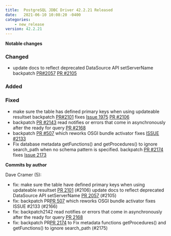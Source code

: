 ```yaml
---
title:  PostgreSQL JDBC Driver 42.2.21 Released
date:   2021-06-10 10:08:20 -0400
categories:
    - new_release
version: 42.2.21
---
```

**Notable changes**

### Changed
- update docs to reflect deprecated DataSource API setServerName backpatch [PR#2057](https://github.com/pgjdbc/pgjdbc/pull/2057) [PR #2105](https://github.com/pgjdbc/pgjdbc/pull/2105)

### Added

### Fixed
- make sure the table has defined primary keys when using updateable resultset backpatch [PR#2101](https://github.com/pgjdbc/pgjdbc/pull/2101) fixes [Issue 1975](https://github.com/pgjdbc/pgjdbc/issues/1975) [PR #2106](https://github.com/pgjdbc/pgjdbc/pull/2106)
- backpatch [PR #2143](https://github.com/pgjdbc/pgjdbc/pull/2143) read notifies or errors that come in asynchronously after the ready for query [PR #2168](https://github.com/pgjdbc/pgjdbc/pull/2168)
- backpatch [PR #507](https://github.com/pgjdbc/pgjdbc/pull/507) which reworks OSGI bundle activator fixes [ISSUE #2133](https://github.com/pgjdbc/pgjdbc/issues/2133)
- Fix database metadata getFunctions() and getProcedures() to ignore search_path when no schema pattern is specified. backpatch [PR #2174](https://github.com/pgjdbc/pgjdbc/pull/2148)
  fixes [Issue 2173](https://github.com/pgjdbc/pgjdbc/issues/2173)


<!--more-->

**Commits by author**

Dave Cramer (5):
 - fix: make sure the table have defined primary keys when using updateable resultset [PR 2101](https://github.com/pgjdbc/pgjdbc/pull/2101) (#2106)
      update docs to reflect deprecated DataSource API setServerName [PR 2057](https://github.com/pgjdbc/pgjdbc/pull/2057) (#2105)
 - fix: backpatch PR[PR 507](https://github.com/pgjdbc/pgjdbc/pull/507) which reworks OSGI bundle activator fixes ISSUE #2133 (#2166)
 - fix: backpatch2142 read notifies or errors that come in asynchronously after the ready for query [PR 2168](https://github.com/pgjdbc/pgjdbc/pull/2168)
 - fix: backpatch PR[PR 2174](https://github.com/pgjdbc/pgjdbc/pull/2174) to Fix metadata functions getProcedures() and getFunctions() to ignore search_path (#2175)
